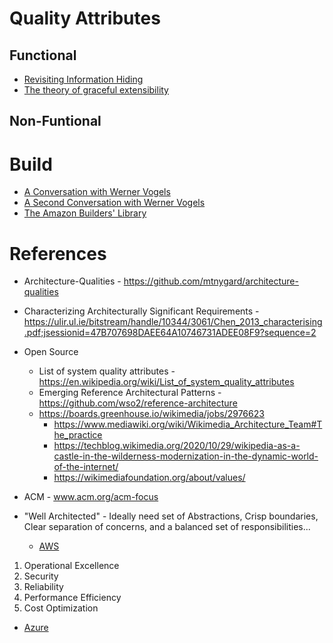 # Quality Attributes

## Functional

* [Revisiting Information Hiding](https://link.springer.com/chapter/10.1007%2F978-3-642-22655-7_8)
* [The theory of graceful extensibility](https://link.springer.com/article/10.1007/s10669-018-9708-3)

## Non-Funtional

# Build

* [A Conversation with Werner Vogels](https://queue.acm.org/detail.cfm?id=1142065)
* [A Second Conversation with Werner Vogels](https://queue.acm.org/detail.cfm?id=3434573)
* [The Amazon Builders' Library](https://aws.amazon.com/builders-library/)

# References

* Architecture-Qualities - https://github.com/mtnygard/architecture-qualities

* Characterizing Architecturally Significant Requirements - https://ulir.ul.ie/bitstream/handle/10344/3061/Chen_2013_characterising.pdf;jsessionid=47B707698DAEE64A10746731ADEE08F9?sequence=2

* Open Source
  * List of system quality attributes - https://en.wikipedia.org/wiki/List_of_system_quality_attributes
  * Emerging Reference Architectural Patterns - https://github.com/wso2/reference-architecture
  * https://boards.greenhouse.io/wikimedia/jobs/2976623
    * https://www.mediawiki.org/wiki/Wikimedia_Architecture_Team#The_practice
    * https://techblog.wikimedia.org/2020/10/29/wikipedia-as-a-castle-in-the-wilderness-modernization-in-the-dynamic-world-of-the-internet/ 
    * https://wikimediafoundation.org/about/values/

* ACM - www.acm.org/acm-focus

* "Well Architected" - Ideally need set of Abstractions, Crisp boundaries, Clear separation of concerns, and a balanced set of responsibilities...

  * [AWS](https://aws.amazon.com/architecture/)
1. Operational Excellence
2. Security
3. Reliability
4. Performance Efficiency
5. Cost Optimization

  * [Azure](https://azure.microsoft.com/en-us/blog/introducing-the-microsoft-azure-wellarchitected-framework/)



